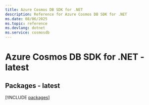```yaml
---
title: Azure Cosmos DB SDK for .NET
description: Reference for Azure Cosmos DB SDK for .NET
ms.date: 08/06/2025
ms.topic: reference
ms.devlang: dotnet
ms.service: cosmosdb
---
```

# Azure Cosmos DB SDK for .NET - latest
## Packages - latest
[!INCLUDE [packages](cosmos-db-index.md)]